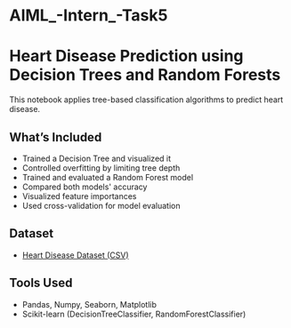 # AIML_-Intern_-Task5
# Heart Disease Prediction using Decision Trees and Random Forests

This notebook applies tree-based classification algorithms to predict heart disease.

## What’s Included
- Trained a Decision Tree and visualized it
- Controlled overfitting by limiting tree depth
- Trained and evaluated a Random Forest model
- Compared both models' accuracy
- Visualized feature importances
- Used cross-validation for model evaluation

## Dataset
- [Heart Disease Dataset (CSV)](https://www.kaggle.com/datasets/johnsmith88/heart-disease-dataset)

## Tools Used
- Pandas, Numpy, Seaborn, Matplotlib
- Scikit-learn (DecisionTreeClassifier, RandomForestClassifier)
